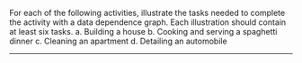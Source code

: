 For each of the following activities, illustrate the tasks needed to
complete the activity with a data dependence graph. Each illustration
should contain at least six tasks.
a. Building a house
b. Cooking and serving a spaghetti dinner
c. Cleaning an apartment
d. Detailing an automobile

---